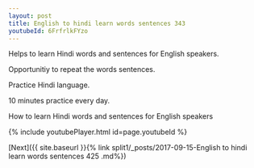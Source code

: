 ```yaml
---
layout: post
title: English to hindi learn words sentences 343 
youtubeId: 6FrfrlkFYzo
---
```

 
 
Helps to learn Hindi words and sentences for English speakers.

Opportunitiy to repeat the words sentences. 

Practice Hindi language. 
 
10 minutes practice every day. 
 
How to learn Hindi words and sentences for English speakers 
 
{% include youtubePlayer.html id=page.youtubeId %}
 
 
[Next]({{ site.baseurl }}{% link  split1/_posts/2017-09-15-English to hindi learn words sentences 425 .md%})
 
